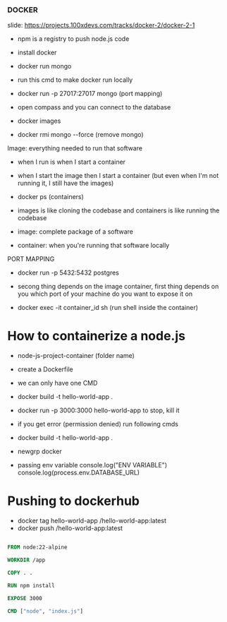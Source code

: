 ### DOCKER
slide: https://projects.100xdevs.com/tracks/docker-2/docker-2-1

- npm is a registry to push node.js code

- install docker
- docker run mongo

- run this cmd to make docker run locally
- docker run -p 27017:27017 mongo (port mapping)
- open compass and you can connect to the database

- docker images
- docker rmi mongo --force (remove mongo)

Image: everything needed to run that software
- when I run is when I start a container
- when I start the image then I start a container (but even when I'm not running it, I still have the images)
- docker ps (containers)

- images is like cloning the codebase and containers is like running the codebase

- image: complete package of a software
- container: when you're running that software locally

PORT MAPPING

- docker run -p 5432:5432 postgres
- secong thing depends on the image container, first thing depends on you which port of your machine do you want to expose it on

- docker exec -it container_id sh (run shell inside the container)

# How to containerize a node.js
- node-js-project-container (folder name)
- create a Dockerfile
- we can only have one CMD

- docker build -t hello-world-app .
- docker run -p 3000:3000 hello-world-app
to stop, kill it

- if you get error (permission denied) run following cmds
- docker build -t hello-world-app .
- newgrp docker

- passing env variable
console.log("ENV VARIABLE")
console.log(process.env.DATABASE_URL)

# Pushing to dockerhub
- docker tag hello-world-app <your-dockerhub-username>/hello-world-app:latest
- docker push <your-dockerhub-username>/hello-world-app:latest

```Dockerfile

FROM node:22-alpine

WORKDIR /app

COPY . .

RUN npm install

EXPOSE 3000

CMD ["node", "index.js"]

```
